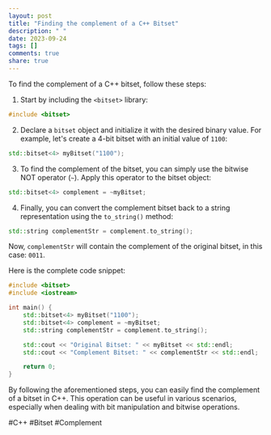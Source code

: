 ```yaml
---
layout: post
title: "Finding the complement of a C++ Bitset"
description: " "
date: 2023-09-24
tags: []
comments: true
share: true
---
```


To find the complement of a C++ bitset, follow these steps:

1. Start by including the `<bitset>` library:

```cpp
#include <bitset>
```

2. Declare a `bitset` object and initialize it with the desired binary value. For example, let's create a 4-bit bitset with an initial value of `1100`:

```cpp
std::bitset<4> myBitset("1100");
```

3. To find the complement of the bitset, you can simply use the bitwise NOT operator (`~`). Apply this operator to the bitset object:

```cpp
std::bitset<4> complement = ~myBitset;
```

4. Finally, you can convert the complement bitset back to a string representation using the `to_string()` method:

```cpp
std::string complementStr = complement.to_string();
```

Now, `complementStr` will contain the complement of the original bitset, in this case: `0011`.

Here is the complete code snippet:

```cpp
#include <bitset>
#include <iostream>

int main() {
    std::bitset<4> myBitset("1100");
    std::bitset<4> complement = ~myBitset;
    std::string complementStr = complement.to_string();

    std::cout << "Original Bitset: " << myBitset << std::endl;
    std::cout << "Complement Bitset: " << complementStr << std::endl;

    return 0;
}
```

By following the aforementioned steps, you can easily find the complement of a bitset in C++. This operation can be useful in various scenarios, especially when dealing with bit manipulation and bitwise operations.

#C++ #Bitset #Complement